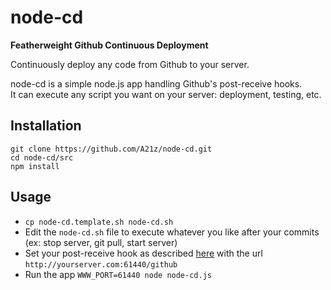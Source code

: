 node-cd
=======

**Featherweight Github Continuous Deployment**

Continuously deploy any code from Github to your server.  

node-cd is a simple node.js app handling Github's post-receive hooks.  
It can execute any script you want on your server: deployment, testing, etc.  

## Installation

	git clone https://github.com/A21z/node-cd.git
	cd node-cd/src
	npm install

## Usage

* `cp node-cd.template.sh node-cd.sh`
* Edit the `node-cd.sh` file to execute whatever you like after your commits (ex: stop server, git pull, start server)
* Set your post-receive hook as described [here](https://help.github.com/articles/post-receive-hooks) with the url `http://yourserver.com:61440/github`
* Run the app
	`WWW_PORT=61440 node node-cd.js`
